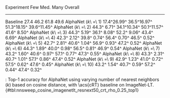 Experiment                     Few         Med.         Many      Overall
---------------------  -----------  -----------  -----------  -----------
Baseline                      27.4         46.2         61.8         49.6
AlphaNet (_k_\ =\ 1)   17.4^26.99^  36.5^16.97^  51.3^18.15^  39.6^11.45^
AlphaNet (_k_\ =\ 2)   44.3^ 6.71^  34.1^10.34^  50.1^11.57^  41.6^ 8.50^
AlphaNet (_k_\ =\ 3)   44.3^ 5.19^  36.1^ 8.08^  52.2^ 9.06^  43.4^ 6.69^
AlphaNet (_k_\ =\ 4)   42.3^ 2.12^  39.8^ 0.74^  56.4^ 0.70^  46.5^ 0.52^
AlphaNet (_k_\ =\ 5)   42.7^ 2.81^  40.6^ 1.04^  56.9^ 0.93^  47.2^ 0.52^
AlphaNet (_k_\ =\ 6)   44.3^ 1.89^  40.0^ 0.98^  56.5^ 0.81^  46.9^ 0.54^
AlphaNet (_k_\ =\ 7)   43.2^ 1.60^  40.6^ 0.97^  57.1^ 0.77^  47.3^ 0.55^
AlphaNet (_k_\ =\ 8)   43.3^ 2.31^  40.7^ 1.01^  57.1^ 0.86^  47.4^ 0.52^
AlphaNet (_k_\ =\ 9)   42.9^ 1.23^  41.0^ 0.72^  57.5^ 0.62^  47.6^ 0.45^
AlphaNet (_k_\ =\ 10)  43.2^ 1.54^  40.7^ 0.59^  57.2^ 0.44^  47.4^ 0.32^

: Top-1 accuracy for AlphaNet using varying number of nearest neighbors (_k_) based on cosine distance, with \acs{cRT} baseline on ImageNet-LT. {#tbl:nnsweep_cosine_imagenetlt_resnext50_crt_rho_0.25_top1}
